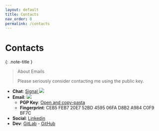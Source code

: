```yaml
---
layout: default
title: Contacts
nav_order: 8
permalink: /contacts
---
```


# Contacts

{: .note-title }
> About Emails
>
> Please seriously consider contacting me using the public key.

- **Chat**: [Signal <img style="max-width: 10%; min-width: 5%" src="https://camo.githubusercontent.com/3cbbda6148fe4ac465def5ae523c06345e44c6990ca84f6129bf93ef66258689/68747470733a2f2f7369676e616c2e6f72672f6173736574732f696d616765732f6865616465722f6c6f676f2e706e67"/>](https://signal.me/#eu/D6PzX5dj5JDcTs3R6gVOXo_Kf3BWL72jDwKCPoOPlT6HPUyJl41BrrivbcwT33K0)
- **Email**: <img src="https://aleff-gitlab.gitlab.io/images/email.PNG"/>
    - **PGP Key**: [Open and copy-pasta](https://aleff-github.github.io/pgp-key)
    - **Fingerprint**: CEB5 FEB7 20E7 52BD 4595 06FA D8B2 A984 C0F9 BF7C
- **Social**: [Linkedin](https://www.linkedin.com/in/alessandro-greco-aka-aleff/)
- **Dev**: [GitLab](https://gitlab.com/Aleff-GitLab) - [GitHub](https://github.com/aleff-github)